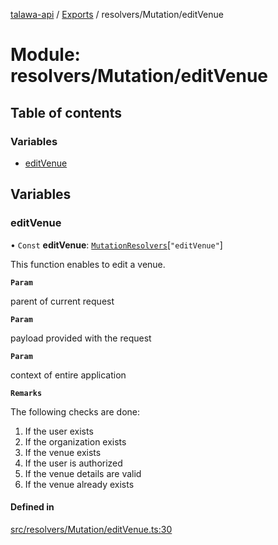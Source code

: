 [talawa-api](../README.md) / [Exports](../modules.md) / resolvers/Mutation/editVenue

# Module: resolvers/Mutation/editVenue

## Table of contents

### Variables

- [editVenue](resolvers_Mutation_editVenue.md#editvenue)

## Variables

### editVenue

• `Const` **editVenue**: [`MutationResolvers`](types_generatedGraphQLTypes.md#mutationresolvers)[``"editVenue"``]

This function enables to edit a venue.

**`Param`**

parent of current request

**`Param`**

payload provided with the request

**`Param`**

context of entire application

**`Remarks`**

The following checks are done:
1. If the user exists
2. If the organization exists
3. If the venue exists
4. If the user is authorized
5. If the venue details are valid
5. If the venue already exists

#### Defined in

[src/resolvers/Mutation/editVenue.ts:30](https://github.com/PalisadoesFoundation/talawa-api/blob/e5f7a9d/src/resolvers/Mutation/editVenue.ts#L30)
